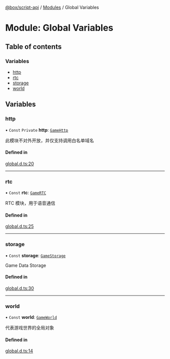 [@box/script-api](../README.md) / [Modules](../modules.md) / Global Variables

# Module: Global Variables

## Table of contents

### Variables

- [http](Global_Variables.md#http)
- [rtc](Global_Variables.md#rtc)
- [storage](Global_Variables.md#storage)
- [world](Global_Variables.md#world)

## Variables

### http

• `Const` `Private` **http**: [`GameHttp`](../interfaces/HTTP.GameHttp.md)

此模块不对外开放，并仅支持调用白名单域名

#### Defined in

[global.d.ts:20](https://github.com/box-engine/script-api/blob/861e99e/server/global.d.ts#L20)

___

### rtc

• `Const` **rtc**: [`GameRTC`](../interfaces/RTC.GameRTC.md)

RTC 模块，用于语音通信

#### Defined in

[global.d.ts:25](https://github.com/box-engine/script-api/blob/861e99e/server/global.d.ts#L25)

___

### storage

• `Const` **storage**: [`GameStorage`](../classes/Storage.GameStorage.md)

Game Data Storage

#### Defined in

[global.d.ts:30](https://github.com/box-engine/script-api/blob/861e99e/server/global.d.ts#L30)

___

### world

• `Const` **world**: [`GameWorld`](../classes/World.GameWorld.md)

代表游戏世界的全局对象

#### Defined in

[global.d.ts:14](https://github.com/box-engine/script-api/blob/861e99e/server/global.d.ts#L14)
